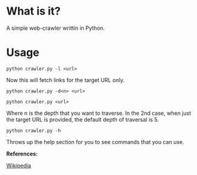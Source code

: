 What is it?
=========

A simple web-crawler writtin in Python. 


Usage
======

``` 
python crawler.py -l <url>
```
Now this will fetch links for the target URL only. 

```
python crawler.py -d<n> <url>

python crawler.py <url>
```
Where n is the depth that you want to traverse. 
In the 2nd case, when just the target URL is provided, the default depth of traversal is 5.


```
python crawler.py -h 
```
Throws up the help section for you to see commands that you can use. 

<b> References: </b>

<a href="http://en.wikipedia.org/wiki/Web_crawler">Wikipedia</a>
